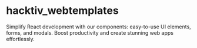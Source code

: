 # hacktiv_webtemplates
Simplify React development with our components: easy-to-use UI elements, forms, and modals. Boost productivity and create stunning web apps effortlessly.
